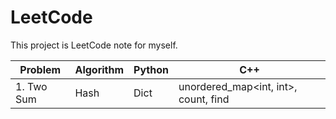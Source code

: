 # LeetCode

This project is LeetCode note for myself.

| Problem | Algorithm | Python | C++ |
| ------------- | ------------- | ------------- | ------------- |
| 1. Two Sum | Hash | Dict | unordered_map<int, int>, count, find |
